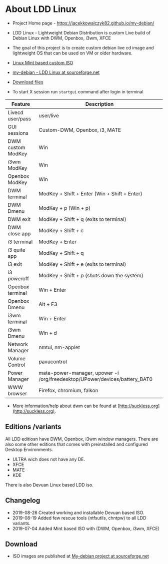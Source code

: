 # About LDD Linux 

* Project Home page - https://jacekkowalczyk82.github.io/my-debian/
* LDD Linux - Lightweight Debian Distribution is custom Live build of Debian Linux with DWM, Openbox, i3wm, XFCE 
* The goal of this project is to create custom debian live cd image and lightweight OS that can be used on VM or older hardware. 
* [Linux Mint based custom ISO](https://sourceforge.net/projects/my-debian/files/my-mint-dwm-openbox-i3-xfce/)

* [my-debian - LDD Linux at sourceforge.net](https://sourceforge.net/projects/my-debian/)
* [Download files](https://sourceforge.net/projects/my-debian/files/live-buster-dwm-openbox-i3-xfce/)
* To start X session run `startgui` command after login in terminal 



|Feature           |Description                                                                         |
|------------------|------------------------------------------------------------------------------------|
|Livecd user/pass  |user/live                                                                           |
|GUI sessions      |Custom-DWM, Openbox, i3, MATE                                                       |
|DWM custom ModKey |Win                                                                                 |
|i3wm ModKey       |Win                                                                                 |
|Openbox ModKey    |Win                                                                                 |
|DWM terminal      |ModKey + Shift + Enter (Win + Shift + Enter)                                        |
|DWM Dmenu         |ModKey + p (Win + p)                                                                |
|DWM exit          |ModKey + Shift + q (exits to terminal)                                              |
|DWM close app     |ModKey + Shift + c                                                                  |
|i3 terminal       |ModKey + Enter                                                                      |
|i3 quite app      |ModKey + Shift + q                                                                  |
|i3 exit           |ModKey + Shift + e (exits to terminal)                                              |
|i3 poweroff       |ModKey + Shift + p (shuts down the system)                                          |
|Openbox terminal  |Win + Enter                                                                         |
|Openbox Dmenu     |Alt + F3                                                                            |
|i3wm terminal     |Win + Enter                                                                         |
|i3wm Dmenu        |Win + d                                                                             |
|Network Manager   |nmtui, nm-applet                                                                    |
|Volume Control    |pavucontrol                                                                         |
|Power Manager     |mate-power-manager, upower -i /org/freedesktop/UPower/devices/battery_BAT0         |
|WWW browser       |Firefox, chromium, falkon                                                           |


* More information/help about dwm can be found at [http://suckless.org](http://suckless.org).

## Editions /variants

All LDD editiosn have DWM, Openbox, i3wm window managers. There are also some other editions that comes with preinstalled and configured Desktop Environments.

* ULTRA wich does not have any DE. 
* XFCE
* MATE
* KDE

There is also Devuan Linux based LDD iso. 


## Changelog

* 2019-08-26 Created working and installable Devuan based ISO. 
* 2019-08-19 Added few rescue tools (ntfsutils, chntpw) to all LDD variants. 
* 2019-07-04 Added Mint based ISO with (DWM, Openbox, i3wm, XFCE)

## Download

* ISO images are published at [My-debian project at sourceforge.net](https://sourceforge.net/projects/my-debian/files/live-buster-dwm-openbox-i3-xfce/)


